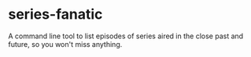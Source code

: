 # series-fanatic
A command line tool to list episodes of series aired in the close past and future, so you won't miss anything.
